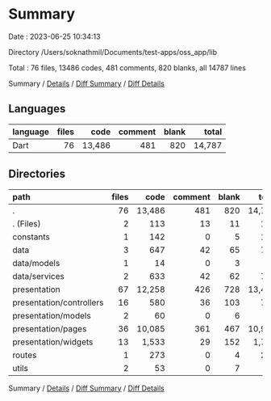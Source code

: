 # Summary

Date : 2023-06-25 10:34:13

Directory /Users/soknathmil/Documents/test-apps/oss_app/lib

Total : 76 files,  13486 codes, 481 comments, 820 blanks, all 14787 lines

Summary / [Details](details.md) / [Diff Summary](diff.md) / [Diff Details](diff-details.md)

## Languages
| language | files | code | comment | blank | total |
| :--- | ---: | ---: | ---: | ---: | ---: |
| Dart | 76 | 13,486 | 481 | 820 | 14,787 |

## Directories
| path | files | code | comment | blank | total |
| :--- | ---: | ---: | ---: | ---: | ---: |
| . | 76 | 13,486 | 481 | 820 | 14,787 |
| . (Files) | 2 | 113 | 13 | 11 | 137 |
| constants | 1 | 142 | 0 | 5 | 147 |
| data | 3 | 647 | 42 | 65 | 754 |
| data/models | 1 | 14 | 0 | 3 | 17 |
| data/services | 2 | 633 | 42 | 62 | 737 |
| presentation | 67 | 12,258 | 426 | 728 | 13,412 |
| presentation/controllers | 16 | 580 | 36 | 103 | 719 |
| presentation/models | 2 | 60 | 0 | 6 | 66 |
| presentation/pages | 36 | 10,085 | 361 | 467 | 10,913 |
| presentation/widgets | 13 | 1,533 | 29 | 152 | 1,714 |
| routes | 1 | 273 | 0 | 4 | 277 |
| utils | 2 | 53 | 0 | 7 | 60 |

Summary / [Details](details.md) / [Diff Summary](diff.md) / [Diff Details](diff-details.md)